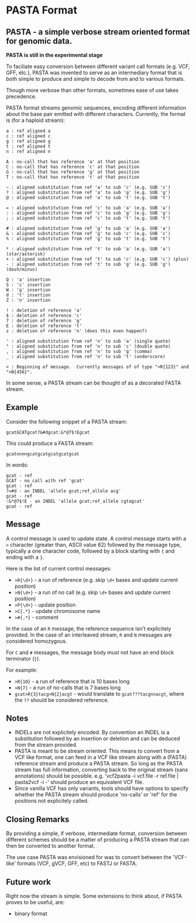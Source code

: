 PASTA Format
====

## PASTA - a simple verbose stream oriented format for genomic data.

**PASTA is still in the experimental stage**

To faciliate easy conversion between different variant call formats (e.g. VCF, GFF, etc.),
PASTA was invented to serve as an intermediary format that is both simple
to produce and simple to decode from and to various formats.

Though more verbose than other formats, sometimes ease of use
takes precedence.

PASTA format streams genomic sequences, encoding different
information about the base pair emitted with different characters.
Currently, the format is (for a haploid stream):

    a : ref aligned a
    c : ref aligned c
    g : ref aligned g
    t : ref aligned t
    n : ref aligned n

    A : no-call that has reference 'a' at that position
    C : no-call that has reference 'c' at that position
    G : no-call that has reference 'g' at that position
    T : no-call that has reference 't' at that position

    ~ : aligned substitution from ref 'a' to sub 'c' (e.g. SUB 'c')
    ? : aligned substitution from ref 'a' to sub 'g' (e.g. SUB 'g')
    @ : aligned substitution from ref 'a' to sub 't' (e.g. SUB 't')

    = : aligned substitution from ref 'c' to sub 'a' (e.g. SUB 'a')
    : : aligned substitution from ref 'c' to sub 'g' (e.g. SUB 'g')
    ; : aligned substitution from ref 'c' to sub 't' (e.g. SUB 't')

    # : aligned substitution from ref 'g' to sub 'a' (e.g. SUB 'a')
    & : aligned substitution from ref 'g' to sub 'c' (e.g. SUB 'c')
    % : aligned substitution from ref 'g' to sub 't' (e.g. SUB 't')

    * : aligned substitution from ref 't' to sub 'a' (e.g. SUB 'a') (star/asterisk)
    + : aligned substitution from ref 't' to sub 'c' (e.g. SUB 'c') (plus)
    - : aligned substitution from ref 't' to sub 'g' (e.g. SUB 'g') (dash/minus)

    Q : 'a' insertion
    S : 'c' insertion
    W : 'g' insertion
    d : 't' insertion
    Z : 'n' insertion

    ! : deletion of reference 'a'
    $ : deletion of reference 'c'
    7 : deletion of reference 'g'
    E : deletion of reference 't'
    z : deletion of reference 'n' (does this even happen?)

    ' : aligned substitution from ref 'n' to sub 'a' (single quote)
    " : aligned substitution from ref 'n' to sub 'c' (double quote)
    , : aligned substitution from ref 'n' to sub 'g' (comma)
    _ : aligned substitution from ref 'n' to sub 't' (underscore)
    
    > : Beginning of message.  Currently messages of of type ">R{123}" and ">N{456}".

In some sense, a PASTA stream can be thought of as a decorated FASTA stream.

## Example

Consider the following snippet of a PASTA stream:

    gcatGCATgcat?&#dgcat:&*@7$!Egcat

This could produce a FASTA stream:

    gcatnnnngcatgcatgcatgcatgcat

In words:

    gcat - ref
    GCAT - no call with ref 'gcat'
    gcat - ref
    ?=#d - an INDEL 'allele gcat;ref_allele acg'
    gcat - ref
    :&*@7$!E - an INDEL 'allele gcat;ref_allele cgtagcat'
    gcat - ref

## Message

A control message is used to update state.  A control message starts with a `>` character (greater than, ASCII value 62) followed by the message type, typically a one character code, followed by a block starting with `{` and ending with a `}`.

Here is the list of current control messages:

* `>R{\d+}` - a run of reference (e.g. skip `\d+` bases and update current position)
* `>N{\d+}` - a run of no call (e.g. skip `\d+` bases and update current position)
* `>P{\d+}` - update position
* `>C{.*}` - update chromosome name
* `>#{.*}` - comment

In the case of an `R` message, the reference sequence isn't explicitely provided.  In the case of an interleaved stream, `R` and `N` messages are considered homozygous.

For `C` and `#` messages, the message body must not have an end block terminator (`}`).

For example:

* `>R{10}` - a run of reference that is 10 bases long
* `>N{7}` - a run of no-calls that is 7 bases long
* `gcat>R{3}tacg>N{2}acgt` - would translate to `gcat???tacgnnacgt`, where the `??` should be considered reference.
 
## Notes

* INDELs are not explicitely encoded.  By convention an INDEL is a substitution followed by an
  insertion or deletion and can be deduced from the stream provided.
* PASTA is meant to be stream oriented.  This means to convert from a VCF like format, one
  can feed in a VCF like stream along with a (FASTA) reference stream and produce a PASTA
  stream.  So long as the PASTA stream has full information, converting back to the original
  stream (sans annotations) should be possible.  e.g. 'vcf2pasta -i vcf.file -r ref.file | pasta2vcf -i -'
  should produce an equivalent VCF file.
* Since vanilla VCF has only variants, tools should have options to specify whether the PASTA
  stream should produce 'no-calls' or 'ref' for the positions not explicitely called.

## Closing Remarks

By providing a simple, if verbose, intermediate format, conversion between different
schemes should be a matter of producing a PASTA stream that can then be converted
to another format.

The use case PASTA was envisioned for was to convert between the 'VCF-like' formats (VCF,
gVCF, GFF, etc) to FASTJ or FASTA.

## Future work

Right now the stream is simple.  Some extensions to think about, if PASTA proves to be useful,
are:

* binary format

